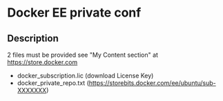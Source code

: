# Docker EE private conf

## Description

2 files must be provided see "My Content section" at https://store.docker.com 

- docker_subscription.lic (download License Key)
- docker_private_repo.txt (https://storebits.docker.com/ee/ubuntu/sub-XXXXXXX)
